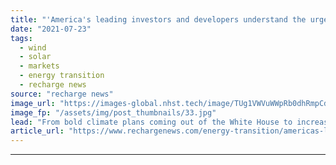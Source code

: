 ```yaml
---
title: "'America's leading investors and developers understand the urgency of the moment'"
date: "2021-07-23"
tags: 
  - wind
  - solar
  - markets
  - energy transition
  - recharge news
source: "recharge news"
image_url: "https://images-global.nhst.tech/image/TUg1VWVuWWpRb0dhRmpCd2xDdlhsbW9TZEd3MVJkUUUvbmNzTWZsREcwbz0=/nhst/binary/19577c9f87156f731b144139fc36ac20"
image_fp: "/assets/img/post_thumbnails/33.jpg"
lead: "From bold climate plans coming out of the White House to increasingly ambitious clean energy targets from Fortune 500 companies, there is a fast-growing appetite for renewable power here in the US. Now we must capitalise on it, writes Gregory Wetstone"
article_url: "https://www.rechargenews.com/energy-transition/americas-leading-investors-and-developers-understand-the-urgency-of-the-moment/2-1-1044207"
---
```


---
